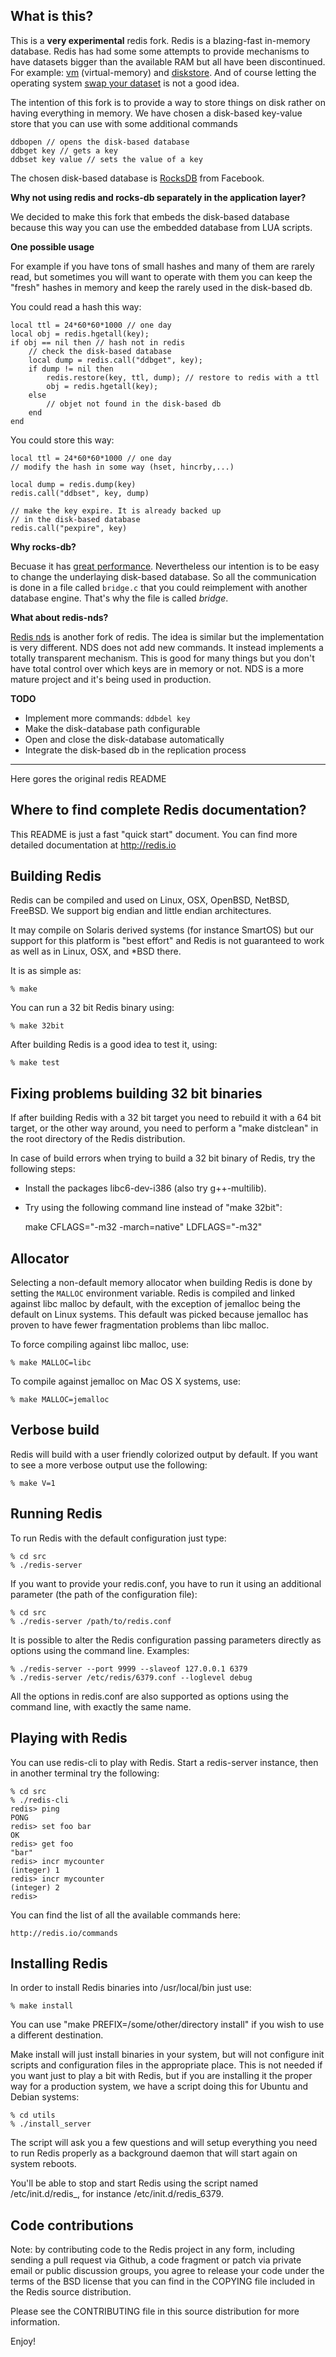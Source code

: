 What is this?
-------------

This is a **very experimental** redis fork. Redis is a blazing-fast in-memory database. Redis has had some some attempts to provide mechanisms to have datasets bigger than the available RAM but all have been discontinued. For example: [vm](http://redis.io/topics/virtual-memory) (virtual-memory) and [diskstore](https://groups.google.com/forum/#!topic/redis-db/jJJErYbVUY4). And of course letting the operating system [swap your dataset](http://antirez.com/news/52) is not a good idea.

The intention of this fork is to provide a way to store things on disk rather on having everything in memory. We have chosen a disk-based key-value store that you can use with some additional commands

    ddbopen // opens the disk-based database
    ddbget key // gets a key
    ddbset key value // sets the value of a key

The chosen disk-based database is [RocksDB](http://rocksdb.org) from Facebook.

**Why not using redis and rocks-db separately in the application layer?**

We decided to make this fork that embeds the disk-based database because this way you can use the embedded database from LUA scripts.

**One possible usage**

For example if you have tons of small hashes and many of them are rarely read, but sometimes you will want to operate with them you can keep the "fresh" hashes in memory and keep the rarely used in the disk-based db.

You could read a hash this way:

    local ttl = 24*60*60*1000 // one day
    local obj = redis.hgetall(key);
    if obj == nil then // hash not in redis
    	// check the disk-based database
        local dump = redis.call("ddbget", key);
        if dump != nil then
            redis.restore(key, ttl, dump); // restore to redis with a ttl
            obj = redis.hgetall(key);
        else
            // objet not found in the disk-based db
        end
    end

You could store this way:

    local ttl = 24*60*60*1000 // one day
    // modify the hash in some way (hset, hincrby,...)
    
    local dump = redis.dump(key)
    redis.call("ddbset", key, dump)
    
    // make the key expire. It is already backed up
    // in the disk-based database
    redis.call("pexpire", key)

**Why rocks-db?**

Becuase it has [great performance](https://github.com/facebook/rocksdb/wiki/Performance-Benchmarks). Nevertheless our intention is to be easy to change the underlaying disk-based database. So all the communication is done in a file called `bridge.c` that you could reimplement with another database engine. That's why the file is called *bridge*.

**What about redis-nds?**

[Redis nds](https://github.com/mpalmer/redis/tree/nds-2.6) is another fork of redis. The idea is similar but the implementation is very different. NDS does not add new commands. It instead implements a totally transparent mechanism. This is good for many things but you don't have total control over which keys are in memory or not. NDS is a more mature project and it's being used in production.

**TODO**

* Implement more commands: `ddbdel key`
* Make the disk-database path configurable
* Open and close the disk-database automatically
* Integrate the disk-based db in the replication process

---

Here gores the original redis README

Where to find complete Redis documentation?
-------------------------------------------

This README is just a fast "quick start" document. You can find more detailed
documentation at http://redis.io

Building Redis
--------------

Redis can be compiled and used on Linux, OSX, OpenBSD, NetBSD, FreeBSD.
We support big endian and little endian architectures.

It may compile on Solaris derived systems (for instance SmartOS) but our
support for this platform is "best effort" and Redis is not guaranteed to
work as well as in Linux, OSX, and *BSD there.

It is as simple as:

    % make

You can run a 32 bit Redis binary using:

    % make 32bit

After building Redis is a good idea to test it, using:

    % make test

Fixing problems building 32 bit binaries
---------

If after building Redis with a 32 bit target you need to rebuild it
with a 64 bit target, or the other way around, you need to perform a
"make distclean" in the root directory of the Redis distribution.

In case of build errors when trying to build a 32 bit binary of Redis, try
the following steps:

* Install the packages libc6-dev-i386 (also try g++-multilib).
* Try using the following command line instead of "make 32bit":

    make CFLAGS="-m32 -march=native" LDFLAGS="-m32"

Allocator
---------

Selecting a non-default memory allocator when building Redis is done by setting
the `MALLOC` environment variable. Redis is compiled and linked against libc
malloc by default, with the exception of jemalloc being the default on Linux
systems. This default was picked because jemalloc has proven to have fewer
fragmentation problems than libc malloc.

To force compiling against libc malloc, use:

    % make MALLOC=libc

To compile against jemalloc on Mac OS X systems, use:

    % make MALLOC=jemalloc

Verbose build
-------------

Redis will build with a user friendly colorized output by default.
If you want to see a more verbose output use the following:

    % make V=1

Running Redis
-------------

To run Redis with the default configuration just type:

    % cd src
    % ./redis-server
    
If you want to provide your redis.conf, you have to run it using an additional
parameter (the path of the configuration file):

    % cd src
    % ./redis-server /path/to/redis.conf

It is possible to alter the Redis configuration passing parameters directly
as options using the command line. Examples:

    % ./redis-server --port 9999 --slaveof 127.0.0.1 6379
    % ./redis-server /etc/redis/6379.conf --loglevel debug

All the options in redis.conf are also supported as options using the command
line, with exactly the same name.

Playing with Redis
------------------

You can use redis-cli to play with Redis. Start a redis-server instance,
then in another terminal try the following:

    % cd src
    % ./redis-cli
    redis> ping
    PONG
    redis> set foo bar
    OK
    redis> get foo
    "bar"
    redis> incr mycounter
    (integer) 1
    redis> incr mycounter
    (integer) 2
    redis> 

You can find the list of all the available commands here:

    http://redis.io/commands

Installing Redis
-----------------

In order to install Redis binaries into /usr/local/bin just use:

    % make install

You can use "make PREFIX=/some/other/directory install" if you wish to use a
different destination.

Make install will just install binaries in your system, but will not configure
init scripts and configuration files in the appropriate place. This is not
needed if you want just to play a bit with Redis, but if you are installing
it the proper way for a production system, we have a script doing this
for Ubuntu and Debian systems:

    % cd utils
    % ./install_server

The script will ask you a few questions and will setup everything you need
to run Redis properly as a background daemon that will start again on
system reboots.

You'll be able to stop and start Redis using the script named
/etc/init.d/redis_<portnumber>, for instance /etc/init.d/redis_6379.

Code contributions
---

Note: by contributing code to the Redis project in any form, including sending
a pull request via Github, a code fragment or patch via private email or
public discussion groups, you agree to release your code under the terms
of the BSD license that you can find in the COPYING file included in the Redis
source distribution.

Please see the CONTRIBUTING file in this source distribution for more
information.

Enjoy!

